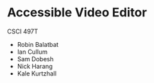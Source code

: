 # Accessible Video Editor
CSCI 497T 
- Robin Balatbat
- Ian Cullum
- Sam Dobesh
- Nick Harang
- Kale Kurtzhall
